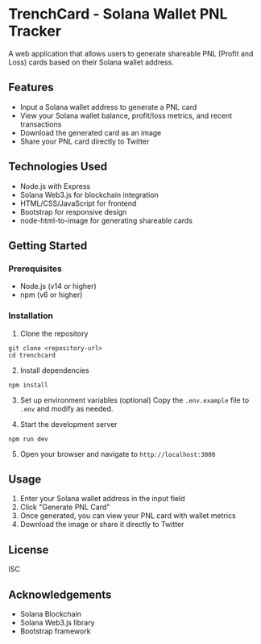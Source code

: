 # TrenchCard - Solana Wallet PNL Tracker

A web application that allows users to generate shareable PNL (Profit and Loss) cards based on their Solana wallet address.

## Features

- Input a Solana wallet address to generate a PNL card
- View your Solana wallet balance, profit/loss metrics, and recent transactions
- Download the generated card as an image
- Share your PNL card directly to Twitter

## Technologies Used

- Node.js with Express
- Solana Web3.js for blockchain integration
- HTML/CSS/JavaScript for frontend
- Bootstrap for responsive design
- node-html-to-image for generating shareable cards

## Getting Started

### Prerequisites

- Node.js (v14 or higher)
- npm (v6 or higher)

### Installation

1. Clone the repository
```
git clone <repository-url>
cd trenchcard
```

2. Install dependencies
```
npm install
```

3. Set up environment variables (optional)
Copy the `.env.example` file to `.env` and modify as needed.

4. Start the development server
```
npm run dev
```

5. Open your browser and navigate to `http://localhost:3000`

## Usage

1. Enter your Solana wallet address in the input field
2. Click "Generate PNL Card"
3. Once generated, you can view your PNL card with wallet metrics
4. Download the image or share it directly to Twitter

## License

ISC

## Acknowledgements

- Solana Blockchain
- Solana Web3.js library
- Bootstrap framework 